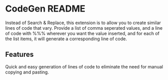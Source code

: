 # CodeGen README

Instead of Search & Replace, this extension is to allow you to create similar lines of code that vary. Provide a list of comma seperated values, and a line of code with %%% wherever you want the value inserted, and for each of the list items, it will generate a corresponding line of code.

## Features

Quick and easy generation of lines of code to eliminate the need for manual copying and pasting.